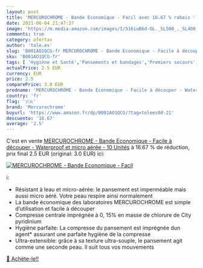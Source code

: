 ```yaml
---
layout: post
title: 'MERCUROCHROME - Bande Economique - Facil avec 16.67 % rabais '
date: 2021-06-04 21:47:27
image: 'https://m.media-amazon.com/images/I/516iuB6d-OL._SL500_._SL400_.jpg'
comments: true
category: ofertas
author: 'tole.es'
slug: 'B001AO1QCG-fr MERCUROCHROME - Bande Economique - Facile à découper -...'
sku: 'B001AO1QCG-fr'
tags: [ 'Hygiène et Santé','Pansements et bandages','Premiers secours','Santé et premiers soins','mercurochrome', ]
actualPrice: 2.5 EUR
currency: EUR
price: 2.5
comparePrice: 3.0 EUR
prodname: 'MERCUROCHROME - Bande Economique - Facile à découper - Waterproof et micro aérée - 10 Unités'
country: 'fr'
flag: '🇫🇷'
brand: 'Mercurochrome'
buyurl: 'https://www.amazon.fr/dp/B001AO1QCG/?tag=tolees0d-21'
descuento: '16.67'
average: '2.5'
---
```


C'est en vente [MERCUROCHROME - Bande Economique - Facile à découper - Waterproof et micro aérée - 10 Unités](https://www.amazon.fr/dp/B001AO1QCG/?tag=tolees0d-21)  à  16.67 % de réduction, prix final  2.5 EUR (original: 3.0 EUR) ici:

[![MERCUROCHROME - Bande Economique - Facil](https://m.media-amazon.com/images/I/516iuB6d-OL._SL500_._SL400_.jpg)](https://www.amazon.fr/dp/B001AO1QCG/?tag=tolees0d-21)

ℹ️:

- Résistant à leau et micro-aérée: le pansement est imperméable mais aussi micro aéré. Votre peau respire ainsi normalement
- La bande économique des laboratoires MERCUROCHROME est simple d’utilisation et facile à découper
- Compresse centrale imprégnée à 0, 15% en masse de chlorure de City pyridinium
- Hygiène parfaite: La compresse du pansement est imprégnée dun agent* assurant une parfaite hygiène de la compresse
- Ultra-extensible: grâce à sa texture ultra-souple, le pansement agit comme une seconde peau. Il suit tous vos mouvements

[🛒 Achète-le!!](https://www.amazon.fr/dp/B001AO1QCG/?tag=tolees0d-21)
